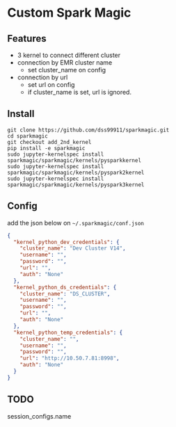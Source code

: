 # Custom Spark Magic

## Features
- 3 kernel to connect different cluster
- connection by EMR cluster name
  - set cluster_name on config
- connection by url
  - set url on config
  - if cluster_name is set, url is ignored.

## Install
```shell
git clone https://github.com/dss99911/sparkmagic.git
cd sparkmagic
git checkout add_2nd_kernel
pip install -e sparkmagic
sudo jupyter-kernelspec install sparkmagic/sparkmagic/kernels/pysparkkernel
sudo jupyter-kernelspec install sparkmagic/sparkmagic/kernels/pyspark2kernel
sudo jupyter-kernelspec install sparkmagic/sparkmagic/kernels/pyspark3kernel
```

## Config
add the json below on `~/.sparkmagic/conf.json`
```json
{
  "kernel_python_dev_credentials": {
    "cluster_name": "Dev Cluster V14",
    "username": "",
    "password": "",
    "url": "",
    "auth": "None"
  },
  "kernel_python_ds_credentials": {
    "cluster_name": "DS_CLUSTER",
    "username": "",
    "password": "",
    "url": "",
    "auth": "None"
  },
  "kernel_python_temp_credentials": {
    "cluster_name": "",
    "username": "",
    "password": "",
    "url": "http://10.50.7.81:8998",
    "auth": "None"
  }
}
```

## TODO
session_configs.name